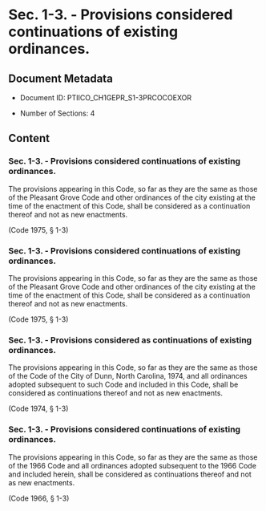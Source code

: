 # Sec. 1-3. - Provisions considered continuations of existing ordinances.

## Document Metadata

- Document ID: PTIICO_CH1GEPR_S1-3PRCOCOEXOR

- Number of Sections: 4


## Content

### Sec. 1-3. - Provisions considered continuations of existing ordinances.

The provisions appearing in this Code, so far as they are the same as those of the
Pleasant Grove Code and other ordinances of the city existing at the time of the enactment
of this Code, shall be considered as a continuation thereof and not as new enactments.


(Code 1975, § 1-3)


### Sec. 1-3. - Provisions considered continuations of existing ordinances.

The provisions appearing in this Code, so far as they are the same as those of the
Pleasant Grove Code and other ordinances of the city existing at the time of the enactment
of this Code, shall be considered as a continuation thereof and not as new enactments.


(Code 1975, § 1-3)


### Sec. 1-3. - Provisions considered as continuations of existing ordinances.

The provisions appearing in this Code, so far as they are the same as those of the
Code of the City of Dunn, North Carolina, 1974, and all ordinances adopted subsequent
to such Code and included in this Code, shall be considered as continuations thereof
and not as new enactments.



(Code 1974, § 1-3)


### Sec. 1-3. - Provisions considered continuations of existing ordinances.

The provisions appearing in this Code, so far as they are the same as those of the
1966 Code and all ordinances adopted subsequent to the 1966 Code and included herein,
shall be considered as continuations thereof and not as new enactments.


(Code 1966, § 1-3)

